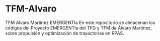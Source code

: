 # TFM-Alvaro
TFM Alvaro Martinez EMERGENTIa
En este repositorio se almacenan los códigos del Proyecto EMERGENTIa del TFG y TFM de Álvaro Martínez, sobre propulsión y optimización de trayectorias en RPAS. 
